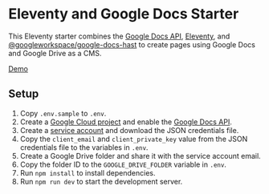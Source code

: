 # Eleventy and Google Docs Starter

This Eleventy starter combines the [Google Docs API](https://developers.google.com/docs/api), [Eleventy](https://11ty.dev), and [@googleworkspace/google-docs-hast](https://www.npmjs.com/package/@googleworkspace/google-docs-hast) to create pages using Google Docs and Google Drive as a CMS.

[Demo](https://eleventy-google-docs-starter.netlify.app)

## Setup

1. Copy `.env.sample` to `.env`.
2. Create a [Google Cloud project](https://console.cloud.google.com) and enable the [Google Docs API](https://developers.google.com/docs/api).
3. Create a [service account](https://console.cloud.google.com/iam-admin/serviceaccounts) and download the JSON credentials file.
4. Copy the `client_email` and `client_private_key` value from the JSON credentials file to the variables in `.env`.
5. Create a Google Drive folder and share it with the service account email.
6. Copy the folder ID to the `GOOGLE_DRIVE_FOLDER` variable in `.env`.
7. Run `npm install` to install dependencies.
8. Run `npm run dev` to start the development server.

